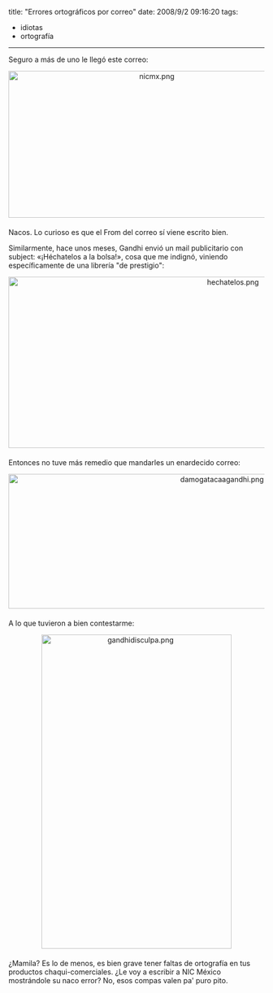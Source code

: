 title: "Errores ortográficos por correo"
date: 2008/9/2 09:16:20
tags:
- idiotas
- ortografía
---
Seguro a más de uno le llegó este correo:
<div><span class="mt-enclosure mt-enclosure-image" style="display: inline;"><img class="mt-image-center" style="margin: 0pt auto 20px; text-align: center; display: block;" src="http://log.damog.net/nicmx.png" alt="nicmx.png" width="568" height="289" /></span></div>
Nacos. Lo curioso es que el From del correo sí viene escrito bien.

Similarmente, hace unos meses, Gandhi envió un mail publicitario con subject: «¡Héchatelos a la bolsa!», cosa que me indignó, viniendo específicamente de una librería "de prestigio":

<span class="mt-enclosure mt-enclosure-image" style="display: inline;"><img class="mt-image-center" style="margin: 0pt auto 20px; text-align: center; display: block;" src="http://log.damog.net/hechatelos.png" alt="hechatelos.png" width="868" height="337" /></span>Entonces no tuve más remedio que mandarles un enardecido correo:

<span class="mt-enclosure mt-enclosure-image" style="display: inline;"><img class="mt-image-center" style="margin: 0pt auto 20px; text-align: center; display: block;" src="http://log.damog.net/damogatacaagandhi.png" alt="damogatacaagandhi.png" width="825" height="265" /></span>A lo que tuvieron a bien contestarme:

<span class="mt-enclosure mt-enclosure-image" style="display: inline;"><img class="mt-image-center" style="margin: 0pt auto 20px; text-align: center; display: block;" src="http://log.damog.net/gandhidisculpa.png" alt="gandhidisculpa.png" width="374" height="618" /></span>¿Mamila? Es lo de menos, es bien grave tener faltas de ortografía en tus productos chaqui-comerciales. ¿Le voy a escribir a NIC México mostrándole su naco error? No, esos compas valen pa' puro pito.